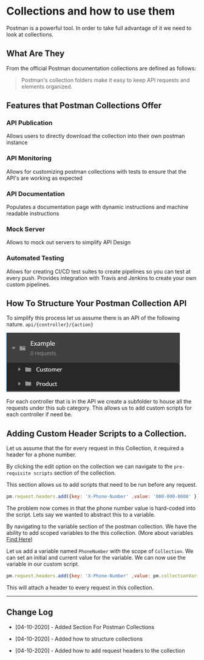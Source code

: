 # Collections and how to use them

Postman is a powerful tool. In order to take full advantage of it we need to look at collections. 

## What Are They

From the official Postman documentation collections are defined as follows:

> Postman's collection folders make it easy to keep API requests and elements organized.

## Features that Postman Collections Offer

### API Publication

Allows users to directly download the collection into their own postman instance

### API Monitoring

Allows for customizing postman collections with tests to ensure that the API's are working as expected

### API Documentation

Populates a documentation page with dynamic instructions and machine readable instructions

### Mock Server

Allows to mock out servers to simplify API Design

### Automated Testing

Allows for creating CI/CD test suites to create pipelines so you can test at every push. Provides integration with Travis and Jenkins to create your own custom pipelines.

## How To Structure Your Postman Collection API

To simplify this process let us assume there is an API of the following nature. `api/{controller}/{action}`

![Structure Of Postman](../external/structure.png)

For each controller that is in the API we create a subfolder to house all the requests under this sub category. This allows us to add custom scripts for each controller if need be.

## Adding Custom Header Scripts to a Collection.

Let us assume that the for every request in this Collection, it required a header for a phone number.

By clicking the edit option on the collection we can navigate to the `pre-requisite scripts` section of the collection.

This section allows us to add scripts that need to be run before any request. 

```javascript
pm.request.headers.add({key: 'X-Phone-Number' ,value: '000-000-0000' })
```

 The problem now comes in that the phone number value is hard-coded into the script. Lets say we wanted to abstract this to a variable.

By navigating to the variable section of the postman collection. We have the ability to add scoped variables to the this collection. (More about variables [Find Here](./variables.md)) 

Let us add a variable named `PhoneNumber` with the scope of `Collection`.  We can set an initial and current value for the variable. We can now use the variable in our custom script.

```javascript
pm.request.headers.add({key: 'X-Phone-Number' ,value: pm.collectionVariables.get('PhoneNumber')})
```

This will attach a header to every request in this collection.

---

## Change Log

- [04-10-2020] - Added Section For Postman Collections

- [04-10-2020] - Added how to structure collections

- [04-10-2020] - Added how to add request headers to the collection